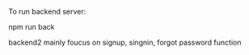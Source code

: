 To run backend server:

npm run back

backend2 mainly foucus on signup, singnin, forgot password function
